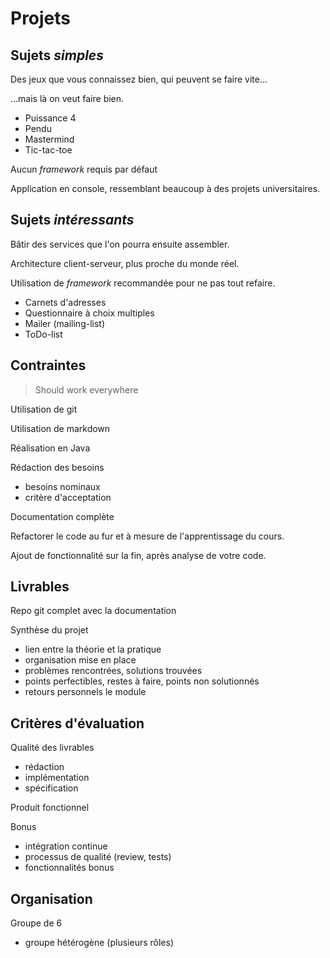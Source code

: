 # Projets


## Sujets *simples*


Des jeux que vous connaissez bien, qui peuvent se faire vite...

...mais là on veut faire bien.


* Puissance 4
* Pendu
* Mastermind
* Tic-tac-toe


Aucun *framework* requis par défaut


Application en console, ressemblant beaucoup à des projets universitaires.


## Sujets *intéressants*


Bâtir des services que l'on pourra ensuite assembler.


Architecture client-serveur, plus proche du monde réel.


Utilisation de *framework* recommandée pour ne pas tout refaire.


* Carnets d'adresses
* Questionnaire à choix multiples
* Mailer (mailing-list)
* ToDo-list


## Contraintes


> Should work everywhere


Utilisation de git


Utilisation de markdown


Réalisation en Java


Rédaction des besoins
* besoins nominaux
* critère d'acceptation


Documentation complète


Refactorer le code au fur et à mesure de l'apprentissage du cours.


Ajout de fonctionnalité sur la fin, après analyse de votre code.


## Livrables


Repo git complet avec la documentation


Synthèse du projet
* lien entre la théorie et la pratique
* organisation mise en place
* problèmes rencontrées, solutions trouvées
* points perfectibles, restes à faire, points non solutionnés
* retours personnels le module


## Critères d'évaluation


Qualité des livrables
* rédaction
* implémentation
* spécification


Produit fonctionnel


Bonus
* intégration continue
* processus de qualité (review, tests)
* fonctionnalités bonus


## Organisation


Groupe de 6
* groupe hétérogène (plusieurs rôles)